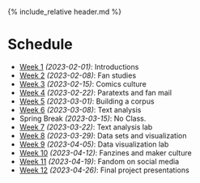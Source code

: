 [witten]: http://kg6ek7cq2b.search.serialssolutions.com/?V=1.0&L=KG6EK7CQ2B&S=JCs&C=TC0000298940&T=marc  "Witten, et al. in IUCAT"
[cb]: https://collectionbuilder.github.io "Collection Builder Home"
[omekanet]: https://omeka.net/ "Omeka hosted service"
[omekaorg]: https://omeka.org/ "Omeka Home"

{% include_relative header.md %}

# Schedule
* [Week 1](week01.md) _(2023-02-01)_: Introductions
* [Week 2](week02.md) _(2023-02-08)_: Fan studies
* [Week 3](week03.md) _(2023-02-15)_: Comics culture
* [Week 4](week04.md) _(2023-02-22)_: Paratexts and fan mail
* [Week 5](week05.md) _(2023-03-01)_: Building a corpus
* [Week 6](week06.md) _(2023-03-08)_: Text analysis
* Spring Break _(2023-03-15)_: No Class.
* [Week 7](week07.md) _(2023-03-22)_: Text analysis lab
* [Week 8](week08.md) _(2023-03-29)_: Data sets and visualization
* [Week 9](week09.md) _(2023-04-05)_: Data visualization lab
* [Week 10](week10.md) _(2023-04-12)_: Fanzines and maker culture
* [Week 11](week11.md) _(2023-04-19)_: Fandom on social media
* [Week 12](week12.md) _(2023-04-26)_: Final project presentations

<!--
	
CollectionBuilder topics:

- CB metadata. <https://collectionbuilder.github.io/cb-docs/docs/metadata/>
- CB theme optoins. <https://collectionbuilder.github.io/cb-docs/docs/theme/>
- CB edit pages. <https://collectionbuilder.github.io/cb-docs/docs/pages/>
- CB 

-->
